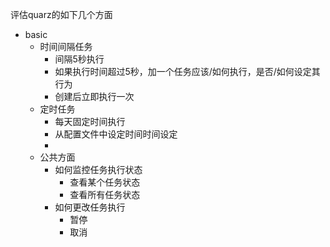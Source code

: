 评估quarz的如下几个方面
- basic
  - 时间间隔任务
    - 间隔5秒执行
    - 如果执行时间超过5秒，加一个任务应该/如何执行，是否/如何设定其行为
    - 创建后立即执行一次
  - 定时任务
    - 每天固定时间执行
    - 从配置文件中设定时间时间设定
    - 
  - 公共方面
    - 如何监控任务执行状态
      - 查看某个任务状态
      - 查看所有任务状态
    - 如何更改任务执行
      - 暂停
      - 取消
    
    